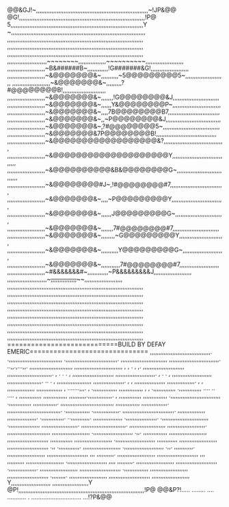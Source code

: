 @@&GJ!~,,,,,,,,,,,,,,,,,,,,,,,,,,,,,,,,,,,,,,,,,,,,,,,,,,,,,,,,,,,,,,,,,~!JP&@@
@G!,,,,,,,,,,,,,,,,,,,,,,,,,,,,,,,,,,,,,,,,,,,,,,,,,,,,,,,,,,,,,,,,,,,,,,,,,!P@
5,,,,,,,,,,,,,,,,,,,,,,,,,,,,,,,,,,,,,,,,,,,,,,,,,,,,,,,,,,,,,,,,,,,,,,,,,,,,,Y
~,,,,,,,,,,,,,,,,,,,,,,,,,,,,,,,,,,,,,,,,,,,,,,,,,,,,,,,,,,,,,,,,,,,,,,,,,,,,,,
,,,,,,,,,,,,,,,,,,,,,,,,,,,,,,,,,,,,,,,,,,,,,,,,,,,,,,,,,,,,,,,,,,,,,,,,,,,,,,,
,,,,,,,,,,,,,,,,,,,,,,,,,,,,,,,,,,,,,,,,,,,,,,,,,,,,,,,,,,,,,,,,,,,,,,,,,,,,,,,
,,,,,,,,,,,,,,,,,,,,,,,,,,,,,,,,,,,,,,,,,,,,,,,,,,,,,,,,,,,,,,,,,,,,,,,,,,,,,,,
,,,,,,,,,,,,,,,,,,,,,,,~~~~~~~~,,,,,,,,,,,,,,,,~~~~~~~~~~,,,,,,,,,,,,,,,,,,,,,,
,,,,,,,,,,,,,,,,,,,,,,~B&######B~,,,,,,,,,,,,!G#######&G!,,,,,,,,,,,,,,,,,,,,,,
,,,,,,,,,,,,,,,,,,,,,,~&@@@@@@@&~,,,,,,,,,,~5@@@@@@@@@5~,,,,,,,,,,,,,,,,,,,,,,,
,,,,,,,,,,,,,,,,,,,,,,~&@@@@@@@&~,,,,,,,,,?#@@@@@@@@B!,,,,,,,,,,,,,,,,,,,,,,,,,
,,,,,,,,,,,,,,,,,,,,,,~&@@@@@@@&~,,,,,,,!G@@@@@@@@&J,,,,,,,,,,,,,,,,,,,,,,,,,,,
,,,,,,,,,,,,,,,,,,,,,,~&@@@@@@@&~,,,,,,Y&@@@@@@@@P~,,,,,,,,,,,,,,,,,,,,,,,,,,,,
,,,,,,,,,,,,,,,,,,,,,,~&@@@@@@@&~,,,,7B@@@@@@@@B7,,,,,,,,,,,,,,,,,,,,,,,,,,,,,,
,,,,,,,,,,,,,,,,,,,,,,~&@@@@@@@&~,,~P@@@@@@@@&J,,,,,,,,,,,,,,,,,,,,,,,,,,,,,,,,
,,,,,,,,,,,,,,,,,,,,,,~&@@@@@@@&~,?#@@@@@@@@5~,,,,,,,,,,,,,,,,,,,,,,,,,,,,,,,,,
,,,,,,,,,,,,,,,,,,,,,,~&@@@@@@@&7P@@@@@@@@B!,,,,,,,,,,,,,,,,,,,,,,,,,,,,,,,,,,,
,,,,,,,,,,,,,,,,,,,,,,~&@@@@@@@@@@@@@@@@@@&?,,,,,,,,,,,,,,,,,,,,,,,,,,,,,,,,,,,
,,,,,,,,,,,,,,,,,,,,,,~&@@@@@@@@@@@@@@@@@@@@Y,,,,,,,,,,,,,,,,,,,,,,,,,,,,,,,,,,
,,,,,,,,,,,,,,,,,,,,,,~&@@@@@@@@@@&B&@@@@@@@@G~,,,,,,,,,,,,,,,,,,,,,,,,,,,,,,,,
,,,,,,,,,,,,,,,,,,,,,,~&@@@@@@@@#J~,!#@@@@@@@@#7,,,,,,,,,,,,,,,,,,,,,,,,,,,,,,,
,,,,,,,,,,,,,,,,,,,,,,~&@@@@@@@&~,,,,~P@@@@@@@@@Y,,,,,,,,,,,,,,,,,,,,,,,,,,,,,,
,,,,,,,,,,,,,,,,,,,,,,~&@@@@@@@&~,,,,,,J@@@@@@@@@G~,,,,,,,,,,,,,,,,,,,,,,,,,,,,
,,,,,,,,,,,,,,,,,,,,,,~&@@@@@@@&~,,,,,,,7#@@@@@@@@#7,,,,,,,,,,,,,,,,,,,,,,,,,,,
,,,,,,,,,,,,,,,,,,,,,,~&@@@@@@@&~,,,,,,,,~G@@@@@@@@@Y,,,,,,,,,,,,,,,,,,,,,,,,,,
,,,,,,,,,,,,,,,,,,,,,,~&@@@@@@@&~,,,,,,,,,,Y@@@@@@@@@G~,,,,,,,,,,,,,,,,,,,,,,,,
,,,,,,,,,,,,,,,,,,,,,,~&@@@@@@@&~,,,,,,,,,,,7#@@@@@@@@#7,,,,,,,,,,,,,,,,,,,,,,,
,,,,,,,,,,,,,,,,,,,,,,~#&&&&&&&#~,,,,,,,,,,,,~P&&&&&&&&&J,,,,,,,,,,,,,,,,,,,,,,
,,,,,,,,,,,,,,,,,,,,,,,~~~~~~~~~,,,,,,,,,,,,,,,~~~~~~~~~~,,,,,,,,,,,,,,,,,,,,,,
,,,,,,,,,,,,,,,,,,,,,,,,,,,,,,,,,,,,,,,,,,,,,,,,,,,,,,,,,,,,,,,,,,,,,,,,,,,,,,,
,,,,,,,,,,,,,,,,,,,,,,,,,,,,,,,,,,,,,,,,,,,,,,,,,,,,,,,,,,,,,,,,,,,,,,,,,,,,,,,
,,,,,,,,,,,,,,,,,,,,,,,,,,,,,,,,,,,,,,,,,,,,,,,,,,,,,,,,,,,,,,,,,,,,,,,,,,,,,,,
,,,,,,,,,,,,,,,,,,,,,,,,,,,,,,,,,,,,,,,,,,,,,,,,,,,,,,,,,,,,,,,,,,,,,,,,,,,,,,,
,,,,,,,,,,,,,,,,,,,,,,,,,,,,,,,,,,,,,,,,,,,,,,,,,,,,,,,,,,,,,,,,,,,,,,,,,,,,,,,
,,,,,,,,,,,,,,,,,,,,,,,,,,,,,,,,,,,,,,,,,,,,,,,,,,,,,,,,,,,,,,,,,,,,,,,,,,,,,,,
,,,,,,,,,,,,,,,,,,,,,,,,,,,,,,,,,,,,,,,,,,,,,,,,,,,,,,,,,,,,,,,,,,,,,,,,,,,,,,,
,,,,,,,,,,,,,,,,,,,,,,,,,,,,,,,,,,,,,,,,,,,,,,,,,,,,,,,,,,,,,,,,,,,,,,,,,,,,,,,
============================BUILD BY DEFAY EMERIC==============================
,,,,,,,,,,,,,,,,,,,,,,,,,,,,,,,,,,,.           .,,,,,,,,,,,,,,,,,,,,,,,,,,,,,,,
.,,,,,,,,,,,,,,,,,,,,,,,,,,,,,,.                    ,,,,,,,,,,,,,,,,,,,,,,,,,,,
,,,,,,,,,,,,,,,,,,,,,,,,,,,,,.     ..,,.,...,,.       ,,,,,,,,,,,,,,,,,,,,,,,,,
,,,,,,,,,,,,,,,,,,,,,,,,,,,,     ,  ,    .   ,   ,.    ,,,,,,,,,,,,,,,,,,,,,,,,
,,,,,,,,,,,,,,,,,,,,,,,,,,.     ,   .    .   .    ,    ,,,,,,,,,,,,,,,,,,,,,,,,
,,,,,,,,,,,,,,,,,,,,,,,.        ,    .   .        ,     ,,,,,,,,,,,,,,,,,,,,,,,
,,,,,,,,,,,,,,,,,,,,.           ..   .            ,        ,,,,,,,,,,,,,,,,,,,,
,,,,,,,,,,,,,,,,,,.              ,                ,          ,,,,,,,,,,,,,,,,,,
,,,,,,,,,,,,,,,,.                 ,               ,            ,,,,,,,,,,,,,,,,
,,,,,,,,,,,,,,,                   ,   .......,,,. ,             .,,,,,,,,,,,,,,
,,,,,,,,,,,,,,                    ,               ,              .,,,,,,,,,,,,,
.,,,,,,,,,,,,,             ....   ..     ....      ,              ,,,,,,,,,,,,,
,,,,,,,,,,,,,,          ,,,,,,,,,,.,,,,,,,,,,,,,,. ,              ,,,,,,,,,,,,,
,,,,,,,,,,,,,,        .,,,,,,,,,,,,,,,,,,,,,,,,,,,,,             .,,,,,,,,,,,,,
,,,,,,,,,,,,,,.       ,,,,,,,,,,,,,,,,,,,,,,,,,,,,,,,            ,,,,,,,,,,,,,,
,,,,,,,,,,,,,,,.      ,,,,,,,,,,,,,,,,,,,,,,,,,,,,,,,.          .,,,,,,,,,,,,,,
.,,,,,,,,,,,,,,,.      ,,,,,,,,,,,,,,,,,,,,,,,,,,,,,,.         ,,,,,,,,,,,,,,,,
,,,,,,,,,,,,,,,,,.      .,,,,,,,,,,,,,. ..,,,,,,,,,,,.        ,,,,,,,,,,,,,,,,,
.,,,,,,,,,,,,,,,,,,.     .,,,,,,,,,,,,,,,,,,,,,,,,,,,       .,,,,,,,,,,,,,,,,,,
,,,,,,,,,,,,,,,,,,,,,.    ,,,,,,,,,,,,,,,,,,,,,,,,,,.     ,,,,,,,,,,,,,,,,,,,,,
,,,,,,,,,,,,,,,,,,,,,,.    ,,,,,,,,,,,,,,,,,,,,,,,,,     ,,,,,,,,,,,,,,,,,,,,,,
.,,,,,,,,,,,,,,,,,,,,,,,        .,,. ,,,,,,,,,,,,,,      ,,,,,,,,,,,,,,,,,,,,,,
,,,,,,,,,,,,,,,,,,,,,,,,              ,,,,,,,,,,,,,      ,,,,,,,,,,,,,,,,,,,,,,
.,,,,,,,,,,,,,,,,,,,,,,,               ,,,,,,,,,,,,      ,,,,,,,,,,,,,,,,,,,,,,
,,,,,,,,,,,,,,,,,,,,,,,,         .,,  .,,,,,,,,,,,,.     ,,,,,,,,,,,,,,,,,,,,,,
.,,,,,,,,,,,,,,,,,,,,,,,        .,,.    ,,,,,,,,,,,.     ,,,,,,,,,,,,,,,,,,,,,,
,,,,,,,,,,,,,,,,,,,,,,,,        ,,,      ,,,,,,,,,,.     ,,,,,,,,,,,,,,,,,,,,,,
,,,,,,,,,,,,,,,,,,,,,,,,        ,,,      ,,,,,,,,,,      ,,,,,,,,,,,,,,,,,,,,,,
.,,,,,,,,,,,,,,,,,,,,,,,        ,,,,     ,,,,,,,,,.      ,,,,,,,,,,,,,,,,,,,,,,
,,,,,,,,,,,,,,,,,,,,,,,,        .,,,,,,,,,,,,,,,,.       ,,,,,,,,,,,,,,,,,,,,,,
,,,,,,,,,,,,,,,,,,,,,,,,         .,,,,,,,,,,,,,,         ,,,,,,,,,,,,,,,,,,,,,,
,,,,,,,,,,,,,,,,,,,,,,,,            .,,,,,,,,.           ,,,,,,,,,,,,,,,,,,,,,,
,,,,,,,,,,,,,,,,,,,,,,,,                                 ,,,,,,,,,,,,,,,,,,,,,,
Y,,,,,,,,,,,,,,,,,,,,,,,                                 ,,,,,,,,,,,,,,,,,,,,,Y
@P!,,,,,,,,,,,,,,,,,,,,,,,,,,,,,,,,,,,,,,,,,,,,,,,,,,,,,,,,,,,,,,,,,,,,,,,,,!P@
@@&P?!..... ........ .... ........... . ............................. ...!?P&@@